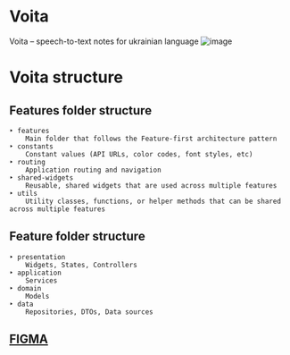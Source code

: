 # Voita
Voita – speech-to-text notes for ukrainian language
![image](https://github.com/user-attachments/assets/93dc56b0-4bf7-4f20-9430-476e5a72dc29)

# Voita structure

## Features folder structure
```
‣ features
    Main folder that follows the Feature-first architecture pattern
‣ constants
    Constant values (API URLs, color codes, font styles, etc)
‣ routing
    Application routing and navigation
‣ shared-widgets
    Reusable, shared widgets that are used across multiple features
‣ utils
    Utility classes, functions, or helper methods that can be shared across multiple features
```

## Feature folder structure
```
‣ presentation
    Widgets, States, Controllers
‣ application  
    Services
‣ domain
    Models
‣ data
    Repositories, DTOs, Data sources
```

## [FIGMA](https://www.figma.com/file/qmJaOhwZUHGY8BdGtvn6I1/Notua?type=design&node-id=0%3A1&mode=design&t=2lQzAo7UuZv8npx6-1)
